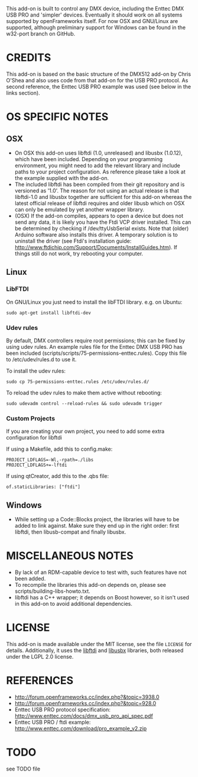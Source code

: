 This add-on is built to control any DMX device, including the Enttec DMX USB PRO
and 'simpler' devices. Eventually it should work on all systems supported by
openFrameworks itself. For now OSX and GNU/Linux are supported, although
preliminary support for Windows can be found in the w32-port branch on GitHub.


# CREDITS
This add-on is based on the basic structure of the DMX512 add-on by Chris O'Shea and also uses code from that add-on for the USB PRO protocol. As second reference, the Enttec USB PRO example was used (see below in the links section).

# OS SPECIFIC NOTES

## OSX
 * On OSX this add-on uses libftdi (1.0, unreleased) and libusbx (1.0.12), which have been included. Depending on your programming environment, you might need to add the relevant library and include paths to your project configuration. As reference please take a look at the example supplied with the add-on.
 * The included libftdi has been compiled from their git repository and is versioned as '1.0'. The reason for not using an actual release is that libftdi-1.0 and libusbx together are sufficient for this add-on whereas the latest official release of libftdi requires and older libusb which on OSX can only be emulated by yet another wrapper library.
 * (OSX) If the add-on compiles, appears to open a device but does not send any data, it is likely you have the Ftdi VCP driver installed. This can be determined by checking if /dev/ttyUsbSerial exists. Note that (older) Arduino software also installs this driver.
   A temporary solution is to uninstall the driver (see Ftdi's installation guide: <http://www.ftdichip.com/Support/Documents/InstallGuides.htm>). If things still do not work, try rebooting your computer.

## Linux

### LibFTDI 
On GNU/Linux you just need to install the libFTDI  library. e.g. on Ubuntu:
```
sudo apt-get install libftdi-dev
```

### Udev rules
By default, DMX controllers require root permissions; this can be fixed by using udev rules. An example rules file for the Enttec DMX USB PRO has been included (scripts/scripts/75-permissions-enttec.rules). Copy this file to /etc/udev/rules.d to use it.

To install the udev rules:
``` 
sudo cp 75-permissions-enttec.rules /etc/udev/rules.d/
```

To reload the udev rules to make them active without rebooting:

``` 
sudo udevadm control --reload-rules && sudo udevadm trigger 
```

### Custom Projects
If you are creating your own project, you need to add some extra configuration for libftdi

If using a Makefile, add this to config.make:
```
PROJECT_LDFLAGS=-Wl,-rpath=./libs
PROJECT_LDFLAGS+=-lftdi
```

If using qtCreator, add this to the .qbs file:
```
of.staticLibraries: ["ftdi"]
```

## Windows
 * While setting up a Code::Blocks project, the libraries will have to be added to link against. Make sure they end up in the right order: first libftdi, then libusb-compat and finally libusbx.

# MISCELLANEOUS NOTES
 * By lack of an RDM-capable device to test with, such features have not been added.
 * To recompile the libraries this add-on depends on, please see scripts/building-libs-howto.txt.
 * libftdi has a C++ wrapper; it depends on Boost however, so it isn't used in this add-on to avoid additional dependencies.

# LICENSE
This add-on is made available under the MIT license, see the file `LICENSE` for details.
Additionally, it uses the [libftdi](https://www.intra2net.com/en/developer/libftdi/) and [libusbx](https://sourceforge.net/projects/libusbx/) libraries, both released under the LGPL 2.0 license.

# REFERENCES
  * <http://forum.openframeworks.cc/index.php?&topic=3938.0>
  * <http://forum.openframeworks.cc/index.php?&topic=928.0>
  * Enttec USB PRO protocol specification: <http://www.enttec.com/docs/dmx_usb_pro_api_spec.pdf>
  * Enttec USB PRO / ftdi example: <http://www.enttec.com/download/pro_example_v2.zip>

# TODO
see TODO file
